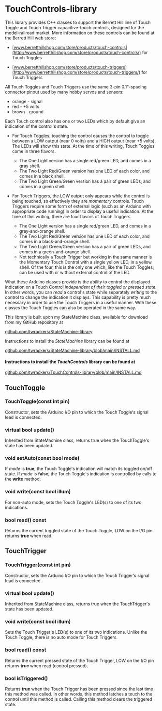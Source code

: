 # TouchControls-library
This library provides C++ classes to support the Berrett Hill line of Touch Toggle and Touch Trigger capacitive-touch controls, designed for the model-railroad market.  More information on these controls can be found at the Berrett Hill web store:

* [www.berretthillshop.com/store/products/touch-controls](http://www.berretthillshop.com/store/products/touch-controls/) for Touch Toggles

* [www.berretthillshop.com/store/products/touch-triggers](http://www.berretthillshop.com/store/products/touch-triggers/) for Touch Triggers

All Touch Toggles and Touch Triggers use the same 3-pin 0.1"-spacing connector pinout used by many hobby servos and sensors:
* orange - signal
* red - +5 volts
* brown - ground

Each Touch control also has one or two LEDs which by default give an indication of the control's state.
* For Touch Toggles, touching the control causes the control to toggle between a LOW output (near 0 volts) and a HIGH output (near +5 volts).  The LEDs will show this state.  At the time of this writing, Touch Toggles come in three flavors.

  * The One Light version has a single red/green LED, and comes in a gray shell.
  * The Two Light Red/Green version has one LED of each color, and comes in a black shell.
  * The Two Light Green/Green version has a pair of green LEDs, and comes in a green shell.
    
* For Touch Triggers, the LOW output only appears while the control is being touched, so effectively they are *momentary* controls.  Touch Triggers require some form of external logic (such as an Arduino with appropriate code running) in order to display a useful indication.  At the time of this writing, there are four flavors of Touch Triggers.

  * The One Light version has a single red/green LED, and comes in a gray-and-orange shell.
  * The Two Light Red/Green version has one LED of each color, and comes in a black-and-orange shell.
  * The Two Light Green/Green version has a pair of green LEDs, and comes in a green-and-orange shell.
  * Not technically a Touch Trigger but working in the same manner is the Momentary Touch Control with a single yellow LED, in a yellow shell.  Of the four, this is the only one which, like the Touch Toggles, can be used with or without external control of the LED.

What these Arduino classes provide is the ability to control the displayed indication on a Touch Control *independent of their toggled or pressed state*.  In other words, you can *read* a control's state while separately *writing* to the control to change the indication it displays.  This capability is pretty much necessary in order to use the Touch Triggers in a useful manner.  With these classes the Touch Toggles can also be operated in the same way.

This library is built upon my StateMachine class, available for download from my GitHub repository at

[github.com/twrackers/StateMachine-library](https://github.com/twrackers/StateMachine-library)

Instructions to install the *StateMachine* library can be found at

[github.com/twrackers/StateMachine-library/blob/main/INSTALL.md](https://github.com/twrackers/StateMachine-library/blob/main/INSTALL.md)

#### Instructions to install the *TouchControls* library can be found at

[github.com/twrackers/TouchControls-library/blob/main/INSTALL.md](https://github.com/twrackers/TouchControls-library/blob/main/INSTALL.md)

## TouchToggle

### TouchToggle(const int pin)
Constructor, sets the Arduino I/O pin to which the Touch Toggle's signal lead is connected.
### virtual bool update()
Inherited from StateMachine class, returns true when the TouchToggle's state has been updated.
### void setAuto(const bool mode)
If *mode* is **true**, the Touch Toggle's indication will match its toggled on/off state.  If *mode* is **false**, the Touch Toggle's indication is controlled by calls to the **write** method.
### void write(const bool illum)
For non-auto mode, sets the Touch Toggle's LED(s) to one of its two indications.
### bool read() const
Returns the current toggled state of the Touch Toggle, LOW on the I/O pin returns **true** when read.

## TouchTrigger

### TouchTrigger(const int pin)
Constructor, sets the Arduino I/O pin to which the Touch Trigger's signal lead is connected.
### virtual bool update()
Inherited from StateMachine class, returns true when the TouchTrigger's state has been updated.
### void write(const bool illum)
Sets the Touch Trigger's LED(s) to one of its two indications.  Unlike the Touch Toggle, there is no auto mode for Touch Triggers.
### bool read() const
Returns the current pressed state of the Touch Trigger, LOW on the I/O pin returns **true** when read (control pressed).
### bool isTriggered()
Returns **true** when the Touch Trigger has been pressed since the last time this method was called.  In other words, this method latches a touch to the control until this method is called.  Calling this method clears the triggered state.
